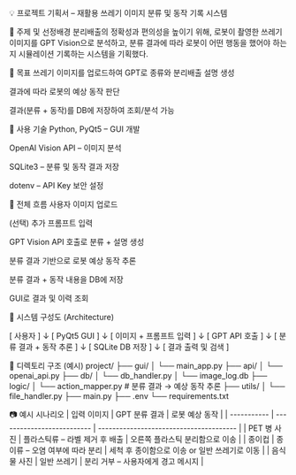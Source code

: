 💡 프로젝트 기획서 – 재활용 쓰레기 이미지 분류 및 동작 기록 시스템

📌 주제 및 선정배경
분리배출의 정확성과 편의성을 높이기 위해, 로봇이 촬영한 쓰레기 이미지를 GPT Vision으로 분석하고,
분류 결과에 따라 로봇이 어떤 행동을 했어야 하는지 시뮬레이션 기록하는 시스템을 기획했다.

🎯 목표
쓰레기 이미지를 업로드하여 GPT로 종류와 분리배출 설명 생성

결과에 따라 로봇의 예상 동작 판단

결과(분류 + 동작)를 DB에 저장하여 조회/분석 가능

🧩 사용 기술
Python, PyQt5 – GUI 개발

OpenAI Vision API – 이미지 분석

SQLite3 – 분류 및 동작 결과 저장

dotenv – API Key 보안 설정

🔁 전체 흐름
사용자 이미지 업로드

(선택) 추가 프롬프트 입력

GPT Vision API 호출로 분류 + 설명 생성

분류 결과 기반으로 로봇 예상 동작 추론

분류 결과 + 동작 내용을 DB에 저장

GUI로 결과 및 이력 조회

🔧 시스템 구성도 (Architecture)

[ 사용자 ]
   ↓
[ PyQt5 GUI ]
   ↓
[ 이미지 + 프롬프트 입력 ]
   ↓
[ GPT API 호출 ]
   ↓
[ 분류 결과 + 동작 추론 ]
   ↓
[ SQLite DB 저장 ]
   ↓
[ 결과 출력 및 검색 ]

📁 디렉토리 구조 (예시)
project/
├── gui/
│   └── main_app.py
├── api/
│   └── openai_api.py
├── db/
│   └── db_handler.py
│   └── image_log.db
├── logic/
│   └── action_mapper.py       # 분류 결과 → 예상 동작 추론
├── utils/
│   └── file_handler.py
├── main.py
├── .env
└── requirements.txt

📷 예시 시나리오
| 입력 이미지   | GPT 분류 결과               | 로봇 예상 동작                            |
| ----------- | -------------------------- | --------------------------------------- |
| PET 병 사진  | 플라스틱류 – 라벨 제거 후 배출 | 오른쪽 플라스틱 분리함으로 이송              |
| 종이컵       | 종이류 – 오염 여부에 따라 분리 | 세척 후 종이함으로 이송 or 일반 쓰레기로 이동 |
| 음식물 사진   | 일반 쓰레기                 | 분리 거부 – 사용자에게 경고 메시지           |
